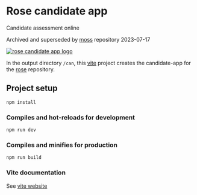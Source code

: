 # Rose candidate app
Candidate assessment online

Archived and superseded by [moss](https://github.com/martinmphil/moss) repository 2023-07-17

[![rose candidate app logo](https://user-images.githubusercontent.com/37618836/157210711-e9e64cd2-ee87-44f6-9814-5030d24ac882.png)](https://www.greenstem.uk/)

In the output directory `/can`, this [vite](https://vitejs.dev/) project creates the candidate-app for the [rose](https://github.com/martinmphil/rose) repository.

## Project setup
```
npm install
```

### Compiles and hot-reloads for development
```
npm run dev
```

### Compiles and minifies for production
```
npm run build
```

### Vite documentation
See [vite website](https://vitejs.dev/)
